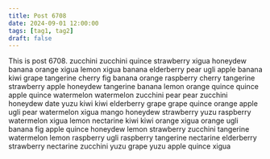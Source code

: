 ```yaml
---
title: Post 6708
date: 2024-09-01 12:00:00
tags: [tag1, tag2]
draft: false
---
```

This is post 6708.
zucchini
zucchini
quince
strawberry
xigua
honeydew
banana
orange
xigua
lemon
xigua
banana
elderberry
pear
ugli
apple
banana
kiwi
grape
tangerine
cherry
fig
banana
orange
raspberry
cherry
tangerine
strawberry
apple
honeydew
tangerine
banana
lemon
orange
quince
quince
apple
quince
watermelon
watermelon
zucchini
pear
pear
zucchini
honeydew
date
yuzu
kiwi
kiwi
elderberry
grape
grape
quince
orange
apple
ugli
pear
watermelon
xigua
mango
honeydew
strawberry
yuzu
raspberry
watermelon
xigua
lemon
nectarine
kiwi
kiwi
orange
xigua
orange
ugli
banana
fig
apple
quince
honeydew
lemon
strawberry
zucchini
tangerine
watermelon
lemon
raspberry
ugli
raspberry
tangerine
nectarine
elderberry
strawberry
nectarine
zucchini
yuzu
grape
yuzu
apple
quince
xigua
